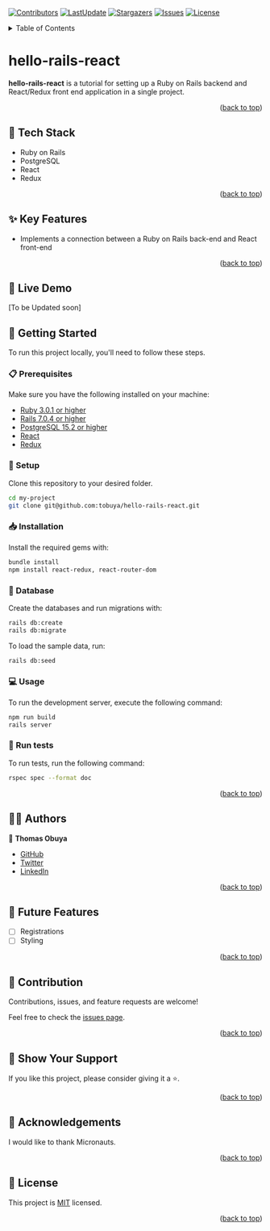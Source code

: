 <a name="readme-top"></a>
[![Contributors](https://img.shields.io/github/contributors/tobuya/hello-rails-react)](https://github.com/tobuya/hello-rails-react/graphs/contributors)
[![LastUpdate](https://img.shields.io/github/last-commit/tobuya/hello-rails-react)](https://github.com/tobuya/hello-rails-react/commits/dev)
[![Stargazers](https://img.shields.io/github/stars/tobuya/hello-rails-react)](https://github.com/tobuya/hello-rails-react/stargazers)
[![Issues](https://img.shields.io/github/issues/tobuya/hello-rails-react)](https://github.com/tobuya/hello-rails-react/issues)
[![License](https://img.shields.io/github/license/tobuya/hello-rails-react)](https://github.com/tobuya/hello-rails-react/blob/main/LICENSE)

<details>
<summary>Table of Contents</summary>

- [🪙 Budget Tracker](#-hello-rails-react)
  - [🧰 Tech Stack  ](#-tech-stack--)
  - [✨ Key Features  ](#-key-features--)
  - [🚀 Live Demo](#-live-demo--)
  - [📘 Getting Started  ](#-getting-started--)
    - [📋 Prerequisites](#-prerequisites)
    - [📂 Setup](#-setup)
    - [📥 Installation](#-installation)
    - [💾 Database](#-database)
    - [💻 Usage](#-usage)
    - [🧪 Run tests](#-run-tests)
  - [👨‍🚀 Authors  ](#-authors--)
  - [🎯 Future Features  ](#-future-features--)
  - [🤝 Contribution  ](#-contribution--)
  - [💖 Show Your Support  ](#-show-your-support--)
  - [🙏 Acknowledgements](#-acknowledgements)
  - [📜 License ](#-license-)
</details>

# hello-rails-react

**hello-rails-react** is a tutorial for setting up a Ruby on Rails backend and React/Redux front end application in a single project.

<p align="right">(<a href="#readme-top">back to top</a>)</p>

## 🧰 Tech Stack  <a name="tech-stack"></a>
- Ruby on Rails
- PostgreSQL
- React
- Redux

<p align="right">(<a href="#readme-top">back to top</a>)</p>

## ✨ Key Features  <a name="key-features"></a>
- Implements a connection between a Ruby on Rails back-end and React front-end

<p align="right">(<a href="#readme-top">back to top</a>)</p>

## 🚀 Live Demo <a name="live-demo"></a>

 [To be Updated soon]

## 📘 Getting Started  <a name="getting-started"></a>

To run this project locally, you'll need to follow these steps.

### 📋 Prerequisites

Make sure you have the following installed on your machine:
- [Ruby 3.0.1 or higher](https://www.ruby-lang.org/en/)
- [Rails 7.0.4 or higher](https://rubyonrails.org/)
- [PostgreSQL 15.2 or higher](https://www.postgresql.org/)
- [React](https://legacy.reactjs.org/)
- [Redux](https://redux.js.org/)

### 📂 Setup

Clone this repository to your desired folder.

```sh
cd my-project
git clone git@github.com:tobuya/hello-rails-react.git
```

### 📥 Installation

Install the required gems with:

```sh
bundle install
npm install react-redux, react-router-dom
```

### 💾 Database

Create the databases and run migrations with:

```sh
rails db:create
rails db:migrate
```

To load the sample data, run:

```sh
rails db:seed
```

### 💻 Usage

To run the development server, execute the following command:

```sh
npm run build
rails server
```

### 🧪 Run tests

To run tests, run the following command:

```sh
rspec spec --format doc
```

<p align="right">(<a href="#readme-top">back to top</a>)</p>

## 👨‍🚀 Authors  <a name="author"></a>

👤 **Thomas Obuya**

- [GitHub](https://github.com/tobuya)
- [Twitter](https://twitter.com/MullerTheGreat1)
- [LinkedIn](https://linkedin.com/in/tobuya)


<p align="right">(<a href="#readme-top">back to top</a>)</p>

## 🎯 Future Features  <a name="future-features"></a>

- [ ] Registrations
- [ ] Styling

<p align="right">(<a href="#readme-top">back to top</a>)</p>

## 🤝 Contribution  <a name="contribution"></a>

Contributions, issues, and feature requests are welcome!

Feel free to check the [issues page](https://github.com/tobuya/hello-rails-react/issues).

<p align="right">(<a href="#readme-top">back to top</a>)</p>

## 💖 Show Your Support  <a name="support"></a>

If you like this project, please consider giving it a ⭐.

<p align="right">(<a href="#readme-top">back to top</a>)</p>

## 🙏 Acknowledgements

I would like to thank Micronauts.

<p align="right">(<a href="#readme-top">back to top</a>)</p>

## 📜 License <a name="license"></a>

This project is [MIT](./LICENSE) licensed.

<p align="right">(<a href="#readme-top">back to top</a>)</p>
